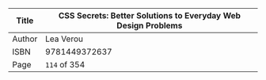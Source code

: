 Title  | CSS Secrets: Better Solutions to Everyday Web Design Problems
-------|-------------------
Author | Lea Verou
ISBN   | 9781449372637
Page   | `114` of 354